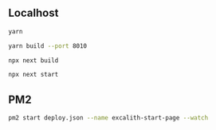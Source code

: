 ## Localhost

```sh
yarn
```

```sh
yarn build --port 8010
```

```sh
npx next build
```

```sh
npx next start
```

## PM2

```sh
pm2 start deploy.json --name excalith-start-page --watch
```
